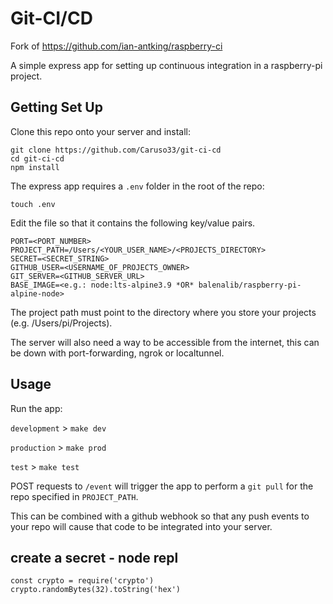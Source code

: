# Git-CI/CD

Fork of https://github.com/ian-antking/raspberry-ci

A simple express app for setting up continuous integration in a raspberry-pi project.

## Getting Set Up

Clone this repo onto your server and install:

```
git clone https://github.com/Caruso33/git-ci-cd
cd git-ci-cd
npm install
```

The express app requires a `.env` folder in the root of the repo:

```
touch .env
```

Edit the file so that it contains the following key/value pairs.

```
PORT=<PORT_NUMBER>
PROJECT_PATH=/Users/<YOUR_USER_NAME>/<PROJECTS_DIRECTORY>
SECRET=<SECRET_STRING>
GITHUB_USER=<USERNAME_OF_PROJECTS_OWNER>
GIT_SERVER=<GITHUB_SERVER_URL>
BASE_IMAGE=<e.g.: node:lts-alpine3.9 *OR* balenalib/raspberry-pi-alpine-node>
```

The project path must point to the directory where you store your projects (e.g. /Users/pi/Projects).

The server will also need a way to be accessible from the internet, this can be down with port-forwarding, ngrok or localtunnel.

## Usage

Run the app:

`development` > `make dev`

`production` > `make prod`

`test` > `make test`

POST requests to `/event` will trigger the app to perform a `git pull` for the repo specified in `PROJECT_PATH`.

This can be combined with a github webhook so that any push events to your repo will cause that code to be integrated into your server.

## create a secret - node repl

```
const crypto = require('crypto')
crypto.randomBytes(32).toString('hex')
```
